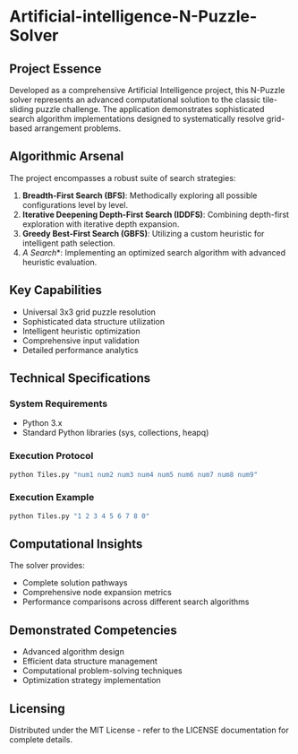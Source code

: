 # Artificial-intelligence-N-Puzzle-Solver

## Project Essence
Developed as a comprehensive Artificial Intelligence project, this N-Puzzle solver represents an advanced computational solution to the classic tile-sliding puzzle challenge. The application demonstrates sophisticated search algorithm implementations designed to systematically resolve grid-based arrangement problems.

## Algorithmic Arsenal
The project encompasses a robust suite of search strategies:

1. **Breadth-First Search (BFS)**: Methodically exploring all possible configurations level by level.
2. **Iterative Deepening Depth-First Search (IDDFS)**: Combining depth-first exploration with iterative depth expansion.
3. **Greedy Best-First Search (GBFS)**: Utilizing a custom heuristic for intelligent path selection.
4. **A* Search**: Implementing an optimized search algorithm with advanced heuristic evaluation.

## Key Capabilities
- Universal 3x3 grid puzzle resolution
- Sophisticated data structure utilization
- Intelligent heuristic optimization
- Comprehensive input validation
- Detailed performance analytics

## Technical Specifications

### System Requirements
- Python 3.x
- Standard Python libraries (sys, collections, heapq)

### Execution Protocol
```bash
python Tiles.py "num1 num2 num3 num4 num5 num6 num7 num8 num9"
```

### Execution Example
```bash
python Tiles.py "1 2 3 4 5 6 7 8 0"
```

## Computational Insights
The solver provides:
- Complete solution pathways
- Comprehensive node expansion metrics
- Performance comparisons across different search algorithms

## Demonstrated Competencies
- Advanced algorithm design
- Efficient data structure management
- Computational problem-solving techniques
- Optimization strategy implementation

## Licensing
Distributed under the MIT License - refer to the LICENSE documentation for complete details.
